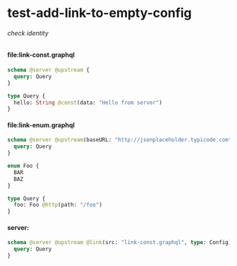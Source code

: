 # test-add-link-to-empty-config

###### check identity

#### file:link-const.graphql
```graphql
schema @server @upstream {
  query: Query
}

type Query {
  hello: String @const(data: "Hello from server")
}
```

#### file:link-enum.graphql
```graphql
schema @server @upstream(baseURL: "http://jsonplaceholder.typicode.com") {
  query: Query
}

enum Foo {
  BAR
  BAZ
}

type Query {
  foo: Foo @http(path: "/foo")
}
```

#### server:

```graphql
schema @server @upstream @link(src: "link-const.graphql", type: Config) @link(src: "link-enum.graphql", type: Config) {
  query: Query
}
```
